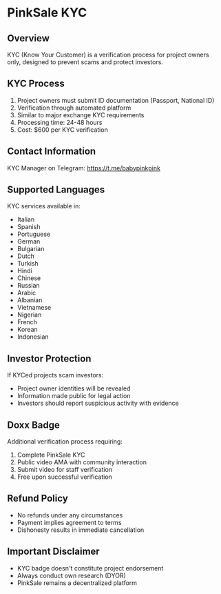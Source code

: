 # PinkSale KYC

## Overview
KYC (Know Your Customer) is a verification process for project owners only, designed to prevent scams and protect investors.

## KYC Process
1. Project owners must submit ID documentation (Passport, National ID)
2. Verification through automated platform
3. Similar to major exchange KYC requirements
4. Processing time: 24-48 hours
5. Cost: $600 per KYC verification

## Contact Information
KYC Manager on Telegram: https://t.me/babypinkpink

## Supported Languages
KYC services available in:
- Italian
- Spanish
- Portuguese
- German
- Bulgarian
- Dutch
- Turkish
- Hindi
- Chinese
- Russian
- Arabic
- Albanian
- Vietnamese
- Nigerian
- French
- Korean
- Indonesian

## Investor Protection
If KYCed projects scam investors:
- Project owner identities will be revealed
- Information made public for legal action
- Investors should report suspicious activity with evidence

## Doxx Badge
Additional verification process requiring:
1. Complete PinkSale KYC
2. Public video AMA with community interaction
3. Submit video for staff verification
4. Free upon successful verification

## Refund Policy
- No refunds under any circumstances
- Payment implies agreement to terms
- Dishonesty results in immediate cancellation

## Important Disclaimer
- KYC badge doesn't constitute project endorsement
- Always conduct own research (DYOR)
- PinkSale remains a decentralized platform
